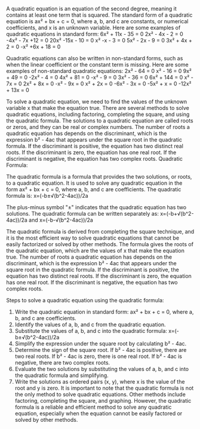 A quadratic equation is an equation of the second degree, meaning it contains at least one term that is squared. The standard form of a quadratic equation is ax² + bx + c = 0, where a, b, and c are constants, or numerical coefficients, and x is an unknown variable. Here are some examples of quadratic equations in standard form:
	6x² + 11x - 35 = 0
	2x² - 4x - 2 = 0
	-4x² - 7x +12 = 0
	20x² -15x - 10 = 0
	x² -x - 3 = 0
	5x² - 2x - 9 = 0
	3x² + 4x + 2 = 0
	-x² +6x + 18 = 0

Quadratic equations can also be written in non-standard forms, such as when the linear coefficient or the constant term is missing. Here are some examples of non-standard quadratic equations:
	2x² - 64 = 0
	x² - 16 = 0
	9x² + 49 = 0
	-2x² - 4 = 0
	4x² + 81 = 0
	-x² - 9 = 0
	3x² - 36 = 0
	6x² + 144 = 0
	x² - 7x = 0
	2x² + 8x = 0
	-x² - 9x = 0
	x² + 2x = 0
	-6x² - 3x = 0
	-5x² + x = 0
	-12x² + 13x = 0

To solve a quadratic equation, we need to find the values of the unknown variable x that make the equation true. There are several methods to solve quadratic equations, including factoring, completing the square, and using the quadratic formula. The solutions to a quadratic equation are called roots or zeros, and they can be real or complex numbers. The number of roots a quadratic equation has depends on the discriminant, which is the expression b² - 4ac that appears under the square root in the quadratic formula. If the discriminant is positive, the equation has two distinct real roots. If the discriminant is zero, the equation has one real root. If the discriminant is negative, the equation has two complex roots.
Quadratic Formula:

The quadratic formula is a formula that provides the two solutions, or roots, to a quadratic equation. It is used to solve any quadratic equation in the form ax² + bx + c = 0, where a, b, and c are coefficients. The quadratic formula is:
x=(-b±√(b^2-4ac))/2a

The plus-minus symbol "±" indicates that the quadratic equation has two solutions. The quadratic formula can be written separately as:
x=(-b+√(b^2-4ac))/2a
and
x=(-b-√(b^2-4ac))/2a

The quadratic formula is derived from completing the square technique, and it is the most efficient way to solve quadratic equations that cannot be easily factorized or solved by other methods. The formula gives the roots of the quadratic equation, which are the values of x that make the equation true. The number of roots a quadratic equation has depends on the discriminant, which is the expression b² - 4ac that appears under the square root in the quadratic formula. If the discriminant is positive, the equation has two distinct real roots. If the discriminant is zero, the equation has one real root. If the discriminant is negative, the equation has two complex roots.

Steps to solve a quadratic equation using the quadratic formula:
1. Write the quadratic equation in standard form: ax² + bx + c = 0, where a, b, and c are coefficients.
2. Identify the values of a, b, and c from the quadratic equation.
3. Substitute the values of a, b, and c into the quadratic formula: 
x=(-b±√(b^2-4ac))/2a
4. Simplify the expression under the square root by calculating b² - 4ac.
5. Determine the sign of the square root. If b² - 4ac is positive, there are two real roots. If b² - 4ac is zero, there is one real root. If b² - 4ac is negative, there are two complex roots.
6. Evaluate the two solutions by substituting the values of a, b, and c into the quadratic formula and simplifying.
7. Write the solutions as ordered pairs (x, y), where x is the value of the root and y is zero.
It is important to note that the quadratic formula is not the only method to solve quadratic equations. Other methods include factoring, completing the square, and graphing. However, the quadratic formula is a reliable and efficient method to solve any quadratic equation, especially when the equation cannot be easily factored or solved by other methods.
